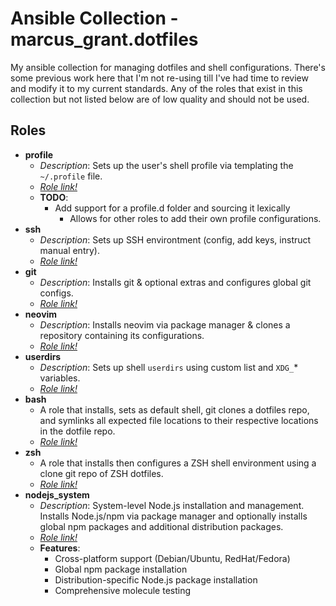 # Ansible Collection - marcus_grant.dotfiles

My ansible collection for managing dotfiles and shell configurations.
There's some previous work here that I'm not re-using till
I've had time to review and modify it to my current standards.
Any of the roles that exist in this collection but
not listed below are of low quality and should not be used.

## Roles

* **profile**
  * *Description*:
    Sets up the user's shell profile via templating the `~/.profile` file.
  * [*Role link!*](./roles/profile/)
  * **TODO**:
    * Add support for a profile.d folder and sourcing it lexically
      * Allows for other roles to add their own profile configurations.
* **ssh**
  * *Description*:
    Sets up SSH environtment (config, add keys, instruct manual entry).
  * [*Role link!*](./roles/ssh/)
* **git**
  * *Description*:
    Installs git & optional extras and configures global git configs.
  * [*Role link!*](./roles/git/)
* **neovim**
  * *Description*:
    Installs neovim via package manager &
    clones a repository containing its configurations.
  * [*Role link!*](./roles/neovim/)
* **userdirs**
  * *Description*:
    Sets up shell `userdirs` using custom list and `XDG_`* variables.
  * [*Role link!*](./roles/userdirs/)
* **bash**
  * A role that installs, sets as default shell, git clones a dotfiles repo,
    and symlinks all expected file locations to
    their respective locations in the dotfile repo.
  * [*Role link!*](./roles/bash/)
* **zsh**
  * A role that installs then configures a ZSH shell environment using
    a clone git repo of ZSH dotfiles.
  * [*Role link!*](./roles/zsh/)
* **nodejs_system**
  * *Description*:
    System-level Node.js installation and management. Installs Node.js/npm 
    via package manager and optionally installs global npm packages and 
    additional distribution packages.
  * [*Role link!*](./roles/nodejs_system/)
  * **Features**:
    * Cross-platform support (Debian/Ubuntu, RedHat/Fedora)
    * Global npm package installation
    * Distribution-specific Node.js package installation
    * Comprehensive molecule testing
